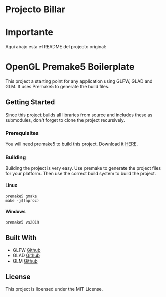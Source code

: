 # Projecto Billar










# Importante
Aqui abajo esta el README del projecto original:


# OpenGL Premake5 Boilerplate

This project a starting point for any application using GLFW, GLAD and GLM. It uses Premake5 to generate the build files.

## Getting Started

Since this project builds all libraries from source and includes these as submodules, don't forget to clone the project recursively.

### Prerequisites
You will need premake5 to build this project. Download it [HERE](https://premake.github.io/download/html#v5).


### Building
Building the project is very easy. Use premake to generate the project files for your platform. Then use the correct build system to build the project.

#### Linux

```
premake5 gmake
make -j$(nproc)
```

#### Windows

```
premake5 vs2019
```

## Built With
- GLFW [Github](https://github.com/glfw/glfw)
- GLAD [Github](https://github.com/Dav1dde/glad)
- GLM  [Github](https://github.com/g-truc/glm)

## License

This project is licensed under the MIT License.
